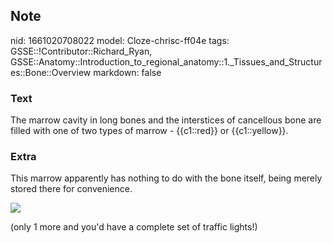 ## Note
nid: 1661020708022
model: Cloze-chrisc-ff04e
tags: GSSE::!Contributor::Richard_Ryan, GSSE::Anatomy::Introduction_to_regional_anatomy::1._Tissues_and_Structures::Bone::Overview
markdown: false

### Text
<div class="toggle">
  The marrow cavity in long bones and the interstices of cancellous
  bone are filled with one of two types of marrow - {{c1::red}} or
  {{c1::yellow}}.
</div>

### Extra
<p id="547baeb6-f247-4b31-95a0-c572ede1a2e0" class="">This marrow
apparently has nothing to do with the bone itself, being merely
stored there for convenience.
<p id="547baeb6-f247-4b31-95a0-c572ede1a2e0" class=""><img src= 
"bone-marrow-steam-cells3.png">
<p id="547baeb6-f247-4b31-95a0-c572ede1a2e0" class="">(only 1 more
and you'd have a complete set of traffic lights!)
